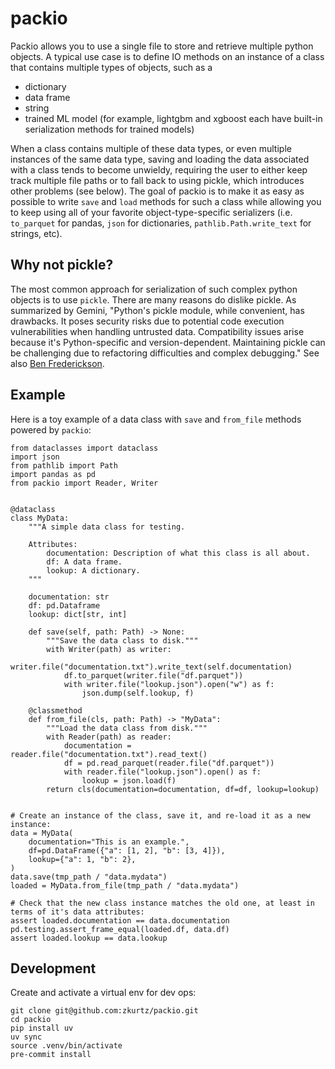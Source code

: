 # packio

Packio allows you to use a single file to store and retrieve multiple python objects. A typical use case is to define IO methods on an instance of a class that contains multiple types of objects, such as a
- dictionary
- data frame
- string
- trained ML model (for example, lightgbm and xgboost each have built-in serialization methods for trained models)

When a class contains multiple of these data types, or even multiple instances of the same data type, saving and loading the data associated with a class tends to become unwieldy, requiring the user to either keep track multiple file paths or to fall back to using pickle, which introduces other problems (see below). The goal of packio is to make it as easy as possible to write `save` and `load` methods for such a class while allowing you to keep using all of your favorite object-type-specific serializers (i.e. `to_parquet` for pandas, `json` for dictionaries, `pathlib.Path.write_text` for strings, etc).


## Why not pickle?

The most common approach for serialization of such complex python objects is to use `pickle`. There are many reasons do dislike pickle. As summarized by Gemini, "Python's pickle module, while convenient, has drawbacks. It poses security risks due to potential code execution vulnerabilities when handling untrusted data. Compatibility issues arise because it's Python-specific and version-dependent.  Maintaining pickle can be challenging due to refactoring difficulties and complex debugging." See also [Ben Frederickson](https://www.benfrederickson.com/dont-pickle-your-data/).

## Example

Here is a toy example of a data class with `save` and `from_file` methods powered by `packio`:

```
from dataclasses import dataclass
import json
from pathlib import Path
import pandas as pd
from packio import Reader, Writer


@dataclass
class MyData:
    """A simple data class for testing.

    Attributes:
        documentation: Description of what this class is all about.
        df: A data frame.
        lookup: A dictionary.
    """

    documentation: str
    df: pd.Dataframe
    lookup: dict[str, int]

    def save(self, path: Path) -> None:
        """Save the data class to disk."""
        with Writer(path) as writer:
            writer.file("documentation.txt").write_text(self.documentation)
            df.to_parquet(writer.file("df.parquet"))
            with writer.file("lookup.json").open("w") as f:
                json.dump(self.lookup, f)

    @classmethod
    def from_file(cls, path: Path) -> "MyData":
        """Load the data class from disk."""
        with Reader(path) as reader:
            documentation = reader.file("documentation.txt").read_text()
            df = pd.read_parquet(reader.file("df.parquet"))
            with reader.file("lookup.json").open() as f:
                lookup = json.load(f)
        return cls(documentation=documentation, df=df, lookup=lookup)


# Create an instance of the class, save it, and re-load it as a new instance:
data = MyData(
    documentation="This is an example.",
    df=pd.DataFrame({"a": [1, 2], "b": [3, 4]}),
    lookup={"a": 1, "b": 2},
)
data.save(tmp_path / "data.mydata")
loaded = MyData.from_file(tmp_path / "data.mydata")

# Check that the new class instance matches the old one, at least in terms of it's data attributes:
assert loaded.documentation == data.documentation
pd.testing.assert_frame_equal(loaded.df, data.df)
assert loaded.lookup == data.lookup
```

## Development

Create and activate a virtual env for dev ops:
```
git clone git@github.com:zkurtz/packio.git
cd packio
pip install uv
uv sync
source .venv/bin/activate
pre-commit install
```
